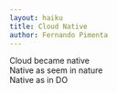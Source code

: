 ```yaml
---
layout: haiku
title: Cloud Native
author: Fernando Pimenta
---
```


Cloud became native<br>
Native as seem in nature<br>
Native as in DO<br>
